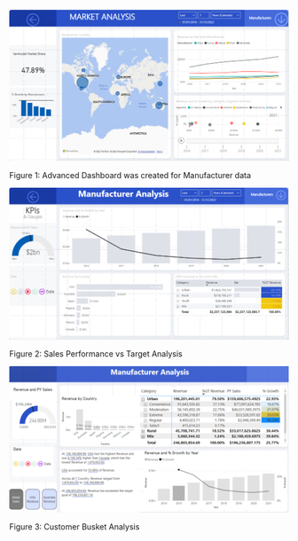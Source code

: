 
![PowerBI](https://github.com/sshahidul29/Power-Bi-random-work/blob/main/Figure1/PB1.PNG)    

Figure 1: Advanced Dashboard was created for Manufacturer data

![PowerBI](https://github.com/sshahidul29/Power-Bi-random-work/blob/main/Figure1/PB2.PNG) 

 Figure 2: Sales Performance vs Target Analysis

 ![PowerBI](https://github.com/sshahidul29/Power-Bi-random-work/blob/main/Figure1/PB4.PNG) 

 Figure 3: Customer Busket Analysis
